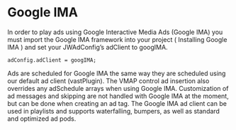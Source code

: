 # Google IMA

In order to play ads using Google Interactive Media Ads (Google IMA) you must import the Google IMA framework into your project ( Installing Google IMA ) and set your JWAdConfig’s adClient to googIMA.

    adConfig.adClient = googIMA;

Ads are scheduled for Google IMA the same way they are scheduled using our default ad client (vastPlugin). The VMAP control ad insertion also overrides any adSchedule arrays when using Google IMA. Customization of ad messages and skipping are not handled with Google IMA at the moment, but can be done when creating an ad tag.
The Google IMA ad client can be used in playlists and supports waterfalling, bumpers, as well as standard and optimized ad pods.
